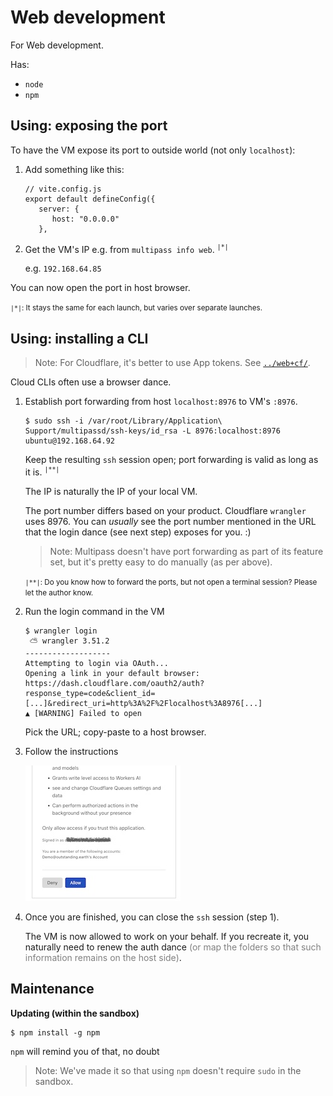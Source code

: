 # Web development

For Web development. 
   
Has:

- `node`
- `npm`

## Using: exposing the port

To have the VM expose its port to outside world (not only `localhost`):

1. Add something like this:

   ```
   // vite.config.js
   export default defineConfig({
      server: {
         host: "0.0.0.0"
      },
   ```

2. Get the VM's IP e.g. from `multipass info web`. <sup>`|*|`</sup>

   e.g. `192.168.64.85`

You can now open the port in host browser.

<small>`|*|`: It stays the same for each launch, but varies over separate launches.</small>

## Using: installing a CLI

>Note: For Cloudflare, it's better to use App tokens. See [`../web+cf/`](../web+cf/README.md).

Cloud CLIs often use a browser dance.

1. Establish port forwarding from host `localhost:8976` to VM's `:8976`.

   ```
   $ sudo ssh -i /var/root/Library/Application\ Support/multipassd/ssh-keys/id_rsa -L 8976:localhost:8976 ubuntu@192.168.64.92
   ```

   Keep the resulting `ssh` session open; port forwarding is valid as long as it is. <sup>`|**|`</sup>

   The IP is naturally the IP of your local VM.
   
	The port number differs based on your product. Cloudflare `wrangler` uses 8976. You can *usually* see the port number mentioned in the URL that the login dance (see next step) exposes for you. :)

   >Note: Multipass doesn't have port forwarding as part of its feature set, but it's pretty easy to do manually (as per above).

   <small>`|**|`: Do you know how to forward the ports, but not open a terminal session? Please let the author know.</small>

2. Run the login command in the VM

   ```
   $ wrangler login
    ⛅️ wrangler 3.51.2
   -------------------
   Attempting to login via OAuth...
   Opening a link in your default browser: https://dash.cloudflare.com/oauth2/auth?response_type=code&client_id=[...]&redirect_uri=http%3A%2F%2Flocalhost%3A8976[...]
   ▲ [WARNING] Failed to open
   ```

   Pick the URL; copy-paste to a host browser.

3. Follow the instructions

   ![](.images/wrangler-dialog.jpg)

<!-- lost it
   ![](.images/wrangler-allowed.jpg)
-->

4. Once you are finished, you can close the `ssh` session (step 1).

   The VM is now allowed to work on your behalf. If you recreate it, you naturally need to renew the auth dance <font color=gray>(or map the folders so that such information remains on the host side)</font>.


## Maintenance 

**Updating (within the sandbox)**
   
```
$ npm install -g npm
```

`npm` will remind you of that, no doubt

>Note: We've made it so that using `npm` doesn't require `sudo` in the sandbox.

